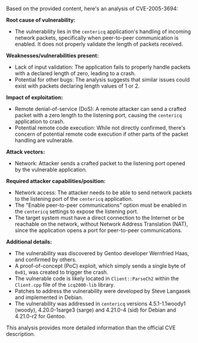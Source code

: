 Based on the provided content, here's an analysis of CVE-2005-3694:

**Root cause of vulnerability:**
- The vulnerability lies in the `centericq` application's handling of incoming network packets, specifically when peer-to-peer communication is enabled. It does not properly validate the length of packets received.

**Weaknesses/vulnerabilities present:**
- Lack of input validation: The application fails to properly handle packets with a declared length of zero, leading to a crash.
- Potential for other bugs: The analysis suggests that similar issues could exist with packets declaring length values of 1 or 2.

**Impact of exploitation:**
- Remote denial-of-service (DoS): A remote attacker can send a crafted packet with a zero length to the listening port, causing the `centericq` application to crash.
- Potential remote code execution: While not directly confirmed, there's concern of potential remote code execution if other parts of the packet handling are vulnerable.

**Attack vectors:**
- Network: Attacker sends a crafted packet to the listening port opened by the vulnerable application.

**Required attacker capabilities/position:**
- Network access: The attacker needs to be able to send network packets to the listening port of the `centericq` application.
- The "Enable peer-to-peer communications" option must be enabled in the `centericq` settings to expose the listening port.
- The target system must have a direct connection to the Internet or be reachable on the network, without Network Address Translation (NAT), since the application opens a port for peer-to-peer communications.

**Additional details:**

- The vulnerability was discovered by Gentoo developer Wernfried Haas, and confirmed by others.
- A proof-of-concept (PoC) exploit, which simply sends a single byte of `0x01`, was created to trigger the crash.
- The vulnerable code is likely located in `Client::ParseCh2` within the `Client.cpp` file of the `icq2000-lib` library.
- Patches to address the vulnerability were developed by Steve Langasek and implemented in Debian.
- The vulnerability was addressed in `centericq` versions 4.5.1-1.1woody1 (woody), 4.20.0-1sarge3 (sarge) and 4.21.0-4 (sid) for Debian and 4.21.0-r2 for Gentoo.

This analysis provides more detailed information than the official CVE description.
